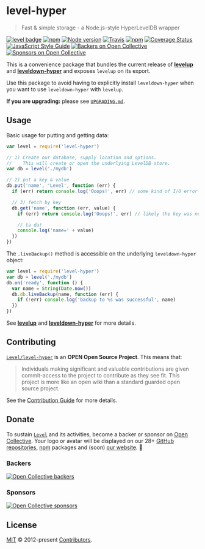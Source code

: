 # level-hyper

> Fast & simple storage - a Node.js-style HyperLevelDB wrapper

[![level badge][level-badge]](https://github.com/Level/awesome)
[![npm](https://img.shields.io/npm/v/level-hyper.svg?label=&logo=npm)](https://www.npmjs.com/package/level-hyper)
[![Node version](https://img.shields.io/node/v/level-hyper.svg)](https://www.npmjs.com/package/level-hyper)
[![Travis](https://img.shields.io/travis/Level/level-hyper.svg?logo=travis&label=)](https://travis-ci.org/Level/level-hyper)
[![npm](https://img.shields.io/npm/dm/level-hyper.svg?label=dl)](https://www.npmjs.com/package/level-hyper)
[![Coverage Status](https://coveralls.io/repos/github/Level/level-hyper/badge.svg)](https://coveralls.io/github/Level/level-hyper)
[![JavaScript Style Guide](https://img.shields.io/badge/code_style-standard-brightgreen.svg)](https://standardjs.com)
[![Backers on Open Collective](https://opencollective.com/level/backers/badge.svg?color=orange)](#backers)
[![Sponsors on Open Collective](https://opencollective.com/level/sponsors/badge.svg?color=orange)](#sponsors)

This is a convenience package that bundles the current release of **[levelup](https://github.com/Level/levelup)** and **[leveldown-hyper](https://github.com/Level/leveldown-hyper)** and exposes `levelup` on its export.

Use this package to avoid having to explicitly install `leveldown-hyper` when you want to use `leveldown-hyper` with `levelup`.

**If you are upgrading:** please see [`UPGRADING.md`](UPGRADING.md).

## Usage

Basic usage for putting and getting data:

```js
var level = require('level-hyper')

// 1) Create our database, supply location and options.
//    This will create or open the underlying LevelDB store.
var db = level('./mydb')

// 2) put a key & value
db.put('name', 'Level', function (err) {
  if (err) return console.log('Ooops!', err) // some kind of I/O error

  // 3) fetch by key
  db.get('name', function (err, value) {
    if (err) return console.log('Ooops!', err) // likely the key was not found

    // ta da!
    console.log('name=' + value)
  })
})
```

The `.liveBackup()` method is accessible on the underlying `leveldown-hyper` object:

```js
var level = require('level-hyper')
var db = level('./mydb')
db.on('ready', function () {
  var name = String(Date.now())
  db.db.liveBackup(name, function (err) {
    if (!err) console.log('backup to %s was successful', name)
  })
})
```

See **[levelup](https://github.com/Level/levelup)** and **[leveldown-hyper](https://github.com/Level/leveldown-hyper)** for more details.

## Contributing

[`Level/level-hyper`](https://github.com/Level/level-hyper) is an **OPEN Open Source Project**. This means that:

> Individuals making significant and valuable contributions are given commit-access to the project to contribute as they see fit. This project is more like an open wiki than a standard guarded open source project.

See the [Contribution Guide](https://github.com/Level/community/blob/master/CONTRIBUTING.md) for more details.

## Donate

To sustain [`Level`](https://github.com/Level) and its activities, become a backer or sponsor on [Open Collective](https://opencollective.com/level). Your logo or avatar will be displayed on our 28+ [GitHub repositories](https://github.com/Level), [npm](https://www.npmjs.com/) packages and (soon) [our website](http://leveldb.org). 💖

### Backers

[![Open Collective backers](https://opencollective.com/level/backers.svg?width=890)](https://opencollective.com/level)

### Sponsors

[![Open Collective sponsors](https://opencollective.com/level/sponsors.svg?width=890)](https://opencollective.com/level)

## License

[MIT](LICENSE.md) © 2012-present [Contributors](CONTRIBUTORS.md).

[level-badge]: http://leveldb.org/img/badge.svg
